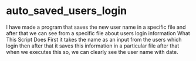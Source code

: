 # auto_saved_users_login
I have made a program that saves the new user name in a specific file and after that we can see from a specific file about users login information
 What This Script Does
 First it takes the name as an input from the users
 which login then after that it saves this information in a particular file
 after that when we executes this so,
                                     we can clearly see the user name with date.
